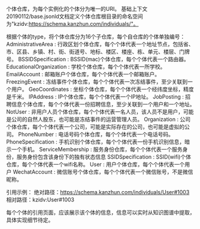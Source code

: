 个体仓库，为每个实例化的个体分为唯一的URI。
基础上下文20190112/base.jsonld文档定义个体仓库根目录的命名空间为"kzidv:https://schema.kanzhun.com/individuals/"。

根据个体的type，将个体仓库分为16个子仓库，每个自仓库的个体单独编号：
AdministrativeArea      : 行政区划个体仓库，每个个体代表一个地址节点，包括省、市、区县、乡镇、村、街、街道号、地标、楼区、楼座、栋、单元、楼层、门牌号。
BSSIDSpecification      : BSSID(mac)个体仓库，每个个体代表一个路由器。
EducationalOrganization : 学校个体仓库，每个个体代表一所学校。
EmailAccount            : 邮箱账户个体仓库，每个个体代表一个邮箱账户。
FreezingEvent           : 冻结事件个体仓库，每个个体代表一次冻结事件，至少关联到一个用户。
GeoCoordinates          : 坐标个体仓库，每个个体代表一个经纬度坐标，精度是千米。
IPAddress               : IP个体仓库，每个个体代表一个IP地址。
JobPosting              : 招聘信息个体仓库，每个个体代表一份招聘信息，至少关联到一个用户和一个地址。
NotUser                 : 非用户人员个体仓库，每个个体代表一名人员，该人员不是用户，可能是公司的自然人股东，也可能是冻结事件的运营管理人员。
Organization            : 公司个体仓库，每个个体代表一个公司，可能是实际存在的公司，也可能是虚拟的公司。
PhoneNumber             : 电话号码个体仓库，每个个体代表一个电话号码。
PhoneSpecification      : 手机识别个体仓库，每个个体代表一份手机识别信息，暗示一个手机。
ServiceMembership       : 服务身份仓库，每个个体代表一个服务身份，服务身份包含该身份下的独有状态信息
SSIDSpecification       : SSID(wifi)个体仓库，每个个体代表一个wifi名称。
User                    : 用户个体仓库，每个个体代表一个用户
WechatAccount           : 微信账号个体仓库，每个个体代表一个微信账号，不是微信昵称。

引用示例：
绝对路径：https://schema.kanzhun.com/individuals/User#1003
相对路径：kzidv:User#1003

每个个体的引用页面，应该展示该个体的信息，信息可以实时从知识图谱中提取，具体实现细节待定。